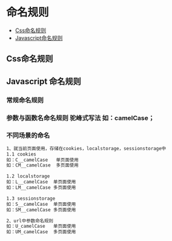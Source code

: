 # 命名规则

* [Css命名规则](#css)
* [Javascript命名规则](#javascript)


<h2 id="css">Css命名规则</h2>

<h2 id="javascript">Javascript 命名规则</h2>

### 常规命名规则

### 参数与函数名命名规则 驼峰式写法 如：camelCase；

### 不同场景的命名

```html
1、就当前页面使用，存储在cookies，localstorage，sessionstorage中
1.1 cookies
如：C__camelCase   单页面使用
如：CM__camelCase  多页面使用

1.2 localstorage
如：L__camelCase  单页面使用
如：LM__camelCase 多页面使用

1.3 sessionstorage
如：S__camelCase  单页面使用
如：SM__camelCase 多页面使用

2、url中参数命名规则
如：U_camelCase   单页面使用
如：UM_camelCase  多页面使用
```
